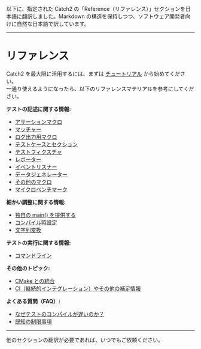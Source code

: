 以下に、指定された Catch2 の「Reference（リファレンス）」セクションを日本語に翻訳しました。Markdown の構造を保持しつつ、ソフトウェア開発者向けに自然な日本語で訳しています。

---

<a id="top"></a>
# リファレンス

Catch2 を最大限に活用するには、まずは [チュートリアル](tutorial.md) から始めてください。  
一通り使えるようになったら、以下のリファレンスマテリアルを参考にしてください。

**テストの記述に関する情報:**
* [アサーションマクロ](assertions.md)
* [マッチャー](matchers.md)
* [ログ出力用マクロ](logging.md)
* [テストケースとセクション](test-cases-and-sections.md)
* [テストフィクスチャ](test-fixtures.md)
* [レポーター](reporters.md)
* [イベントリスナー](event-listeners.md)
* [データジェネレーター](generators.md)
* [その他のマクロ](other-macros.md)
* [マイクロベンチマーク](benchmarks.md)

**細かい調整に関する情報:**
* [独自の main() を提供する](own-main.md)
* [コンパイル時設定](configuration.md)
* [文字列変換](tostring.md)

**テストの実行に関する情報:**
* [コマンドライン](command-line.md)

**その他のトピック:**
* [CMake との統合](cmake-integration.md)
* [CI（継続的インテグレーション）やその他の補足情報](ci-and-misc.md)

**よくある質問（FAQ）:**
* [なぜテストのコンパイルが遅いのか？](slow-compiles.md)
* [既知の制限事項](limitations.md)

---

他のセクションの翻訳が必要であれば、いつでもご依頼ください。